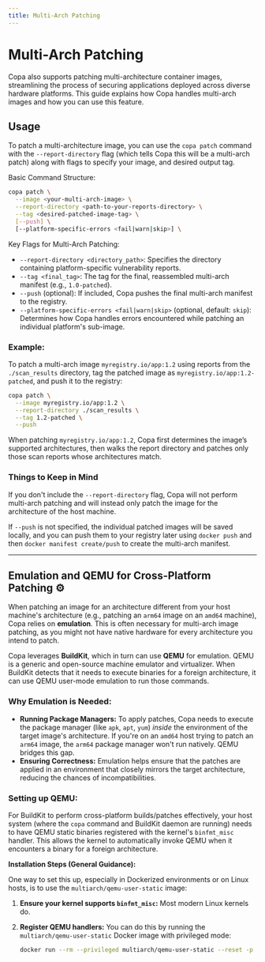 ```yaml
---
title: Multi-Arch Patching
---
```


# Multi-Arch Patching

Copa also supports patching multi-architecture container images, streamlining the process of securing applications deployed across diverse hardware platforms. This guide explains how Copa handles multi-arch images and how you can use this feature.

## Usage

To patch a multi-architecture image, you can use the `copa patch` command with the `--report-directory` flag (which tells Copa this will be a multi-arch patch) along with flags to specify your image, and desired output tag.

Basic Command Structure:

```bash
copa patch \
  --image <your-multi-arch-image> \
  --report-directory <path-to-your-reports-directory> \
  --tag <desired-patched-image-tag> \
  [--push] \
  [--platform-specific-errors <fail|warn|skip>] \
```

Key Flags for Multi-Arch Patching:

- `--report-directory <directory_path>`: Specifies the directory containing platform-specific vulnerability reports.
- `--tag <final_tag>`: The tag for the final, reassembled multi-arch manifest (e.g., `1.0-patched`).
- `--push` (optional): If included, Copa pushes the final multi-arch manifest to the registry.
- `--platform-specific-errors <fail|warn|skip>` (optional, default: `skip`): Determines how Copa handles errors encountered while patching an individual platform's sub-image.

### Example:

To patch a multi-arch image `myregistry.io/app:1.2` using reports from the `./scan_results` directory, tag the patched image as `myregistry.io/app:1.2-patched`, and push it to the registry:

```bash
copa patch \
  --image myregistry.io/app:1.2 \
  --report-directory ./scan_results \
  --tag 1.2-patched \
  --push
```

When patching `myregistry.io/app:1.2`, Copa first determines the image’s supported architectures, then walks the report directory and patches only those scan reports whose architectures match.

### Things to Keep in Mind

If you don't include the `--report-directory` flag, Copa will not perform multi-arch patching and will instead only patch the image for the architecture of the host machine.

If `--push` is not specified, the individual patched images will be saved locally, and you can push them to your registry later using `docker push` and then `docker manifest create/push` to create the multi-arch manifest.

---

## Emulation and QEMU for Cross-Platform Patching ⚙️

When patching an image for an architecture different from your host machine's architecture (e.g., patching an `arm64` image on an `amd64` machine), Copa relies on **emulation**. This is often necessary for multi-arch image patching, as you might not have native hardware for every architecture you intend to patch.

Copa leverages **BuildKit**, which in turn can use **QEMU** for emulation. QEMU is a generic and open-source machine emulator and virtualizer. When BuildKit detects that it needs to execute binaries for a foreign architecture, it can use QEMU user-mode emulation to run those commands.

### Why Emulation is Needed:

- **Running Package Managers:** To apply patches, Copa needs to execute the package manager (like `apk`, `apt`, `yum`) _inside_ the environment of the target image's architecture. If you're on an `amd64` host trying to patch an `arm64` image, the `arm64` package manager won't run natively. QEMU bridges this gap.
- **Ensuring Correctness:** Emulation helps ensure that the patches are applied in an environment that closely mirrors the target architecture, reducing the chances of incompatibilities.

### Setting up QEMU:

For BuildKit to perform cross-platform builds/patches effectively, your host system (where the `copa` command and BuildKit daemon are running) needs to have QEMU static binaries registered with the kernel's `binfmt_misc` handler. This allows the kernel to automatically invoke QEMU when it encounters a binary for a foreign architecture.

**Installation Steps (General Guidance):**

One way to set this up, especially in Dockerized environments or on Linux hosts, is to use the `multiarch/qemu-user-static` image:

1.  **Ensure your kernel supports `binfmt_misc`:** Most modern Linux kernels do.

2.  **Register QEMU handlers:** You can do this by running the `multiarch/qemu-user-static` Docker image with privileged mode:

    ```bash
    docker run --rm --privileged multiarch/qemu-user-static --reset -p yes
    ```
